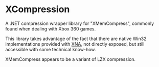 # XCompression

A .NET compression wrapper library for "XMemCompress", commonly found when dealing with Xbox 360 games.

This library takes advantage of the fact that there are native Win32 implementations provided with [XNA](https://en.wikipedia.org/wiki/Microsoft_XNA), not directly exposed, but still accessible with some technical know-how.

XMemCompress appears to be a variant of LZX compression.
